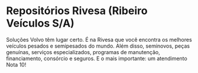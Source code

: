 # Repositórios Rivesa (Ribeiro Veículos S/A)

Soluções Volvo têm lugar certo. É na Rivesa que você encontra os melhores veículos pesados e semipesados do mundo. Além disso, seminovos, peças genuínas, serviços especializados, programas de manutenção, financiamento, consórcio e seguros. E o mais importante: um atendimento Nota 10!
